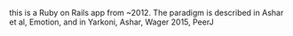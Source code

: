 this is a Ruby on Rails app from ~2012.  The paradigm is described in Ashar et al, Emotion, and in Yarkoni, Ashar, Wager 2015, PeerJ